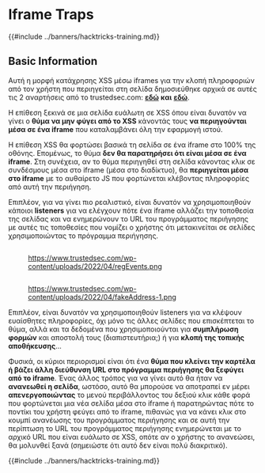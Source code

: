 # Iframe Traps

{{#include ../banners/hacktricks-training.md}}

## Basic Information

Αυτή η μορφή κατάχρησης XSS μέσω iframes για την κλοπή πληροφοριών από τον χρήστη που περιηγείται στη σελίδα δημοσιεύθηκε αρχικά σε αυτές τις 2 αναρτήσεις από το trustedsec.com: [**εδώ**](https://trustedsec.com/blog/persisting-xss-with-iframe-traps) **και** [**εδώ**](https://trustedsec.com/blog/js-tap-weaponizing-javascript-for-red-teams).

Η επίθεση ξεκινά σε μια σελίδα ευάλωτη σε XSS όπου είναι δυνατόν να γίνει ο **θύμα να μην φύγει από το XSS** κάνοντάς τους **να περιηγούνται μέσα σε ένα iframe** που καταλαμβάνει όλη την εφαρμογή ιστού.

Η επίθεση XSS θα φορτώσει βασικά τη σελίδα σε ένα iframe στο 100% της οθόνης. Επομένως, το θύμα **δεν θα παρατηρήσει ότι είναι μέσα σε ένα iframe**. Στη συνέχεια, αν το θύμα περιηγηθεί στη σελίδα κάνοντας κλικ σε συνδέσμους μέσα στο iframe (μέσα στο διαδίκτυο), θα **περιηγείται μέσα στο iframe** με το αυθαίρετο JS που φορτώνεται κλέβοντας πληροφορίες από αυτή την περιήγηση.

Επιπλέον, για να γίνει πιο ρεαλιστικό, είναι δυνατόν να χρησιμοποιηθούν κάποιοι **listeners** για να ελέγχουν πότε ένα iframe αλλάζει την τοποθεσία της σελίδας και να ενημερώνουν το URL του προγράμματος περιήγησης με αυτές τις τοποθεσίες που νομίζει ο χρήστης ότι μετακινείται σε σελίδες χρησιμοποιώντας το πρόγραμμα περιήγησης.

<figure><img src="../images/image (1248).png" alt=""><figcaption><p><a href="https://www.trustedsec.com/wp-content/uploads/2022/04/regEvents.png">https://www.trustedsec.com/wp-content/uploads/2022/04/regEvents.png</a></p></figcaption></figure>

<figure><img src="../images/image (1249).png" alt=""><figcaption><p><a href="https://www.trustedsec.com/wp-content/uploads/2022/04/fakeAddress-1.png">https://www.trustedsec.com/wp-content/uploads/2022/04/fakeAddress-1.png</a></p></figcaption></figure>

Επιπλέον, είναι δυνατόν να χρησιμοποιηθούν listeners για να κλέψουν ευαίσθητες πληροφορίες, όχι μόνο τις άλλες σελίδες που επισκέπτεται το θύμα, αλλά και τα δεδομένα που χρησιμοποιούνται για **συμπλήρωση φορμών** και αποστολή τους (διαπιστευτήρια;) ή για **κλοπή της τοπικής αποθήκευσης**...

Φυσικά, οι κύριοι περιορισμοί είναι ότι ένα **θύμα που κλείνει την καρτέλα ή βάζει άλλη διεύθυνση URL στο πρόγραμμα περιήγησης θα ξεφύγει από το iframe**. Ένας άλλος τρόπος για να γίνει αυτό θα ήταν να **ανανεωθεί η σελίδα**, ωστόσο, αυτό θα μπορούσε να αποτραπεί εν μέρει **απενεργοποιώντας** το μενού περιβάλλοντος του δεξιού κλικ κάθε φορά που φορτώνεται μια νέα σελίδα μέσα στο iframe ή παρατηρώντας πότε το ποντίκι του χρήστη φεύγει από το iframe, πιθανώς για να κάνει κλικ στο κουμπί ανανέωσης του προγράμματος περιήγησης και σε αυτή την περίπτωση το URL του προγράμματος περιήγησης ενημερώνεται με το αρχικό URL που είναι ευάλωτο σε XSS, οπότε αν ο χρήστης το ανανεώσει, θα μολυνθεί ξανά (σημειώστε ότι αυτό δεν είναι πολύ διακριτικό).

{{#include ../banners/hacktricks-training.md}}
